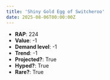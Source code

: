 ```yaml
---
title: 'Shiny Gold Egg of Switcheroo'
date: 2025-08-06T00:00:00Z
---
```

- **RAP**: 224
- **Value**: -1
- **Demand level**: -1
- **Trend**: -1
- **Projected?**: True
- **Hyped?**: True
- **Rare?**: True

